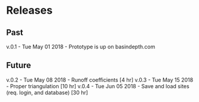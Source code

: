 # Releases

## Past
v.0.1 - Tue May 01 2018 - Prototype is up on basindepth.com

## Future
v.0.2 - Tue May 08 2018 - Runoff coefficients [4 hr]
v.0.3 - Tue May 15 2018 - Proper triangulation [10 hr]
v.0.4 - Tue Jun 05 2018 - Save and load sites (req. login, and database) [30 hr]

